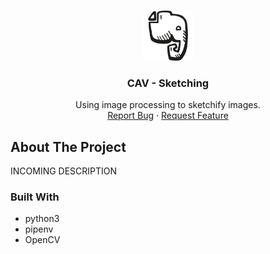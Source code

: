 <!-- PROJECT LOGO -->
<br />
<p align="center">
  <a href="https://github.com/Jarlisco/CAV_Sketching">
    <img src="images/logo.png" alt="Logo" width="80" height="80">
  </a>

  <h3 align="center">CAV - Sketching</h3>

  <p align="center">
    Using image processing to sketchify images.
    <br />
    <a href="https://github.com/Jarlisco/CAV_Sketching/issues">Report Bug</a>
    ·
    <a href="https://github.com/Jarlisco/CAV_Sketching/issues">Request Feature</a>
  </p>
</p>




<!-- ABOUT THE PROJECT -->
## About The Project
INCOMING DESCRIPTION
<!--[![Product Name Screen Shot][product-screenshot]](https://example.com)-->

### Built With

* python3
* pipenv
* OpenCV




<!-- MARKDOWN LINKS & IMAGES -->
<!-- https://www.markdownguide.org/basic-syntax/#reference-style-links -->
[contributors-shield]: https://img.shields.io/github/contributors/github_username/repo.svg?style=flat-square
[contributors-url]: https://github.com/github_username/repo/graphs/contributors
[forks-shield]: https://img.shields.io/github/forks/github_username/repo.svg?style=flat-square
[forks-url]: https://github.com/github_username/repo/network/members
[stars-shield]: https://img.shields.io/github/stars/github_username/repo.svg?style=flat-square
[stars-url]: https://github.com/github_username/repo/stargazers
[issues-shield]: https://img.shields.io/github/issues/github_username/repo.svg?style=flat-square
[issues-url]: https://github.com/github_username/repo/issues
[license-shield]: https://img.shields.io/github/license/github_username/repo.svg?style=flat-square
[license-url]: https://github.com/github_username/repo/blob/master/LICENSE.txt
[linkedin-shield]: https://img.shields.io/badge/-LinkedIn-black.svg?style=flat-square&logo=linkedin&colorB=555
[linkedin-url]: https://linkedin.com/in/github_username
[product-screenshot]: images/screenshot.png